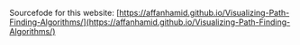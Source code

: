 Sourcefode for this website: [https://affanhamid.github.io/Visualizing-Path-Finding-Algorithms/](https://affanhamid.github.io/Visualizing-Path-Finding-Algorithms/)
